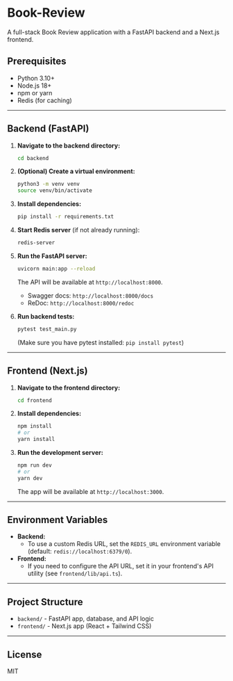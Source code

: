 # Book-Review

A full-stack Book Review application with a FastAPI backend and a Next.js frontend.

## Prerequisites

- Python 3.10+
- Node.js 18+
- npm or yarn
- Redis (for caching)

---

## Backend (FastAPI)

1. **Navigate to the backend directory:**
   ```bash
   cd backend
   ```
2. **(Optional) Create a virtual environment:**
   ```bash
   python3 -m venv venv
   source venv/bin/activate
   ```
3. **Install dependencies:**
   ```bash
   pip install -r requirements.txt
   ```
4. **Start Redis server** (if not already running):
   ```bash
   redis-server
   ```
5. **Run the FastAPI server:**
   ```bash
   uvicorn main:app --reload
   ```
   The API will be available at `http://localhost:8000`.
   - Swagger docs: `http://localhost:8000/docs`
   - ReDoc: `http://localhost:8000/redoc`

6. **Run backend tests:**
   ```bash
   pytest test_main.py
   ```
   (Make sure you have pytest installed: `pip install pytest`)

---

## Frontend (Next.js)

1. **Navigate to the frontend directory:**
   ```bash
   cd frontend
   ```
2. **Install dependencies:**
   ```bash
   npm install
   # or
   yarn install
   ```
3. **Run the development server:**
   ```bash
   npm run dev
   # or
   yarn dev
   ```
   The app will be available at `http://localhost:3000`.

---

## Environment Variables

- **Backend:**
  - To use a custom Redis URL, set the `REDIS_URL` environment variable (default: `redis://localhost:6379/0`).
- **Frontend:**
  - If you need to configure the API URL, set it in your frontend's API utility (see `frontend/lib/api.ts`).

---

## Project Structure

- `backend/` - FastAPI app, database, and API logic
- `frontend/` - Next.js app (React + Tailwind CSS)

---

## License

MIT